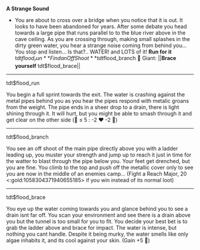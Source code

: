 **__A Strange Sound__**
- You are about to cross over a bridge when you notice that it is out. It looks to have been abandoned for years. After some debate you head towards a large pipe that runs parallel to to the blue river above in the cave ceiling. As you are crossing through, making small splashes in the dirty green water, you hear a strange noise coming from behind you... You stop and listen... Is that?.. WATER! and LOTS of it!
**Run for it** tdt$flood_run
**Find an Off Shoot** tdt$flood_branch
:tooth:  Giant: ||**Brace yourself** tdt$flood_brace||

-------------
tdt$flood_run

You begin a full sprint towards the exit. The water is crashing against the metal pipes behind you as you hear the pipes respond with metalic groans from the weight. The pipe ends in a sheer drop to a drain, there is light shining through it. It will hurt, but you might be able to smash through it and get clear on the other side (🎲 ≤ 5 : -2 ❤️ -2 🔷)

-------------
tdt$flood_branch

You see an off shoot of the main pipe directly above you with a ladder leading up, you muster your strength and jump up to reach it just in time for the watter to blast through the pipe below you. Your feet get drenched, but you are fine. You climb to the top and push off the metallic cover only to see you are now in the middle of an enemies camp... (Fight a Reach Major, 20 <:gold:1058304371940655185> if you win instead of its normal loot)

-------------
tdt$flood_brace

You eye up the water coming towards you and glance behind you to see a drain isnt far off. You scan your environment and see there is a drain above you but the tunnel is too small for you to fit. You decide your best bet is to grab the ladder above and brace for impact. The water is intense, but nothing you cant handle. Despite it being murky, the water smells like only algae inhabits it, and its cool against your skin. (Gain +5 🔷)
